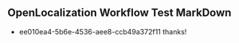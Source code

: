 ## OpenLocalization Workflow Test MarkDown
* ee010ea4-5b6e-4536-aee8-ccb49a372f11 thanks!

<!--HONumber=Jul16_HO2-->


